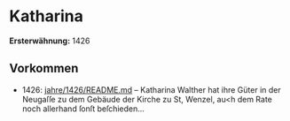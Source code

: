 # Katharina

**Ersterwähnung:** 1426

## Vorkommen
- 1426: [jahre/1426/README.md](../jahre/1426/README.md) – Katharina Walther hat ihre Güter in der Neugaſſe zu
dem Gebäude der Kirche zu St, Wenzel, au<h dem Rate
noch allerhand ſonſt beſchieden...
